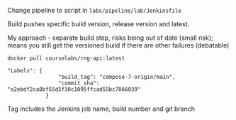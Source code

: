 
Change pipeline to script in `labs/pipeline/lab/Jenkinsfile`

Build pushes specific build version, release version and latest.


My approach - separate build step, risks being out of date (small risk); means you still get the versioned build if there are other failures (debatable)


```
docker pull courselabs/rng-api:latest

```

>

```
"Labels": {
                "build_tag": "compose-7-origin/main",
                "commit_sha": "e2ebdf2ca8bf55d5f38c1095ffcad55bc7866039"
            }
```

Tag includes the Jenkins job name, build number and git branch 
